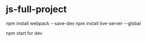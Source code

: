 # js-full-project

npm install webpack --save-dev
npm install live-server --global

npm start for dev